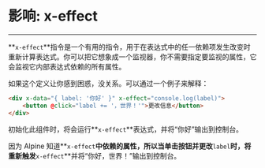 # 影响: x-effect

---

**`x-effect`**指令是一个有用的指令，用于在表达式中的任一依赖项发生改变时重新计算表达式。你可以把它想象成一个监视器，你不需要指定要监视的属性，它会监视它内部表达式依赖的所有属性。

如果这个定义让你感到困惑，没关系。可以通过一个例子来解释：

```html
<div x-data="{ label: '你好' }" x-effect="console.log(label)">
    <button @click="label += '，世界！'">更改信息</button>
</div>
```

初始化此组件时，将会运行**`x-effect`**表达式，并将“你好”输出到控制台。

因为 Alpine 知道**`x-effect`**中依赖的属性，所以当单击按钮并更改**`label`**时，将重新触发**`x-effect`**并将“你好，世界！”输出到控制台。
